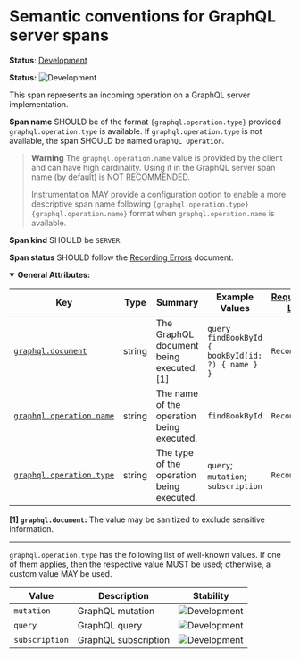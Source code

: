 <!--- Hugo front matter used to generate the website version of this page:
linkTitle: GraphQL server
--->

# Semantic conventions for GraphQL server spans

**Status**: [Development][DocumentStatus]

<!-- semconv span.graphql.server -->
<!-- NOTE: THIS TEXT IS AUTOGENERATED. DO NOT EDIT BY HAND. -->
<!-- see templates/registry/markdown/snippet.md.j2 -->
<!-- prettier-ignore-start -->
<!-- markdownlint-capture -->
<!-- markdownlint-disable -->

**Status:** ![Development](https://img.shields.io/badge/-development-blue)

This span represents an incoming operation on a GraphQL server implementation.

**Span name** SHOULD be of the format `{graphql.operation.type}` provided
`graphql.operation.type` is available. If `graphql.operation.type` is not available,
the span SHOULD be named `GraphQL Operation`.

> **Warning**
> The `graphql.operation.name` value is provided by the client and can have high
> cardinality. Using it in the GraphQL server span name (by default) is
> NOT RECOMMENDED.
>
> Instrumentation MAY provide a configuration option to enable a more descriptive
> span name following `{graphql.operation.type} {graphql.operation.name}` format
> when `graphql.operation.name` is available.

**Span kind** SHOULD be `SERVER`.

**Span status** SHOULD follow the [Recording Errors](/docs/general/recording-errors.md) document.

<details open>
<summary><b>General Attributes:</b></summary>

| Key | Type | Summary | Example Values | [Requirement Level](https://opentelemetry.io/docs/specs/semconv/general/attribute-requirement-level/) | Stability |
|---|---|---|---|---|---|
| [`graphql.document`](/docs/registry/attributes/graphql.md) | string | The GraphQL document being executed. [1] | `query findBookById { bookById(id: ?) { name } }` | `Recommended` | ![Development](https://img.shields.io/badge/-development-blue) |
| [`graphql.operation.name`](/docs/registry/attributes/graphql.md) | string | The name of the operation being executed. | `findBookById` | `Recommended` | ![Development](https://img.shields.io/badge/-development-blue) |
| [`graphql.operation.type`](/docs/registry/attributes/graphql.md) | string | The type of the operation being executed. | `query`; `mutation`; `subscription` | `Recommended` | ![Development](https://img.shields.io/badge/-development-blue) |

**[1] `graphql.document`:** The value may be sanitized to exclude sensitive information.

---

`graphql.operation.type` has the following list of well-known values. If one of them applies, then the respective value MUST be used; otherwise, a custom value MAY be used.

| Value  | Description | Stability |
|---|---|---|
| `mutation` | GraphQL mutation | ![Development](https://img.shields.io/badge/-development-blue) |
| `query` | GraphQL query | ![Development](https://img.shields.io/badge/-development-blue) |
| `subscription` | GraphQL subscription | ![Development](https://img.shields.io/badge/-development-blue) |
</details>

<!-- markdownlint-restore -->
<!-- prettier-ignore-end -->
<!-- END AUTOGENERATED TEXT -->
<!-- endsemconv -->

[DocumentStatus]: https://opentelemetry.io/docs/specs/otel/document-status
